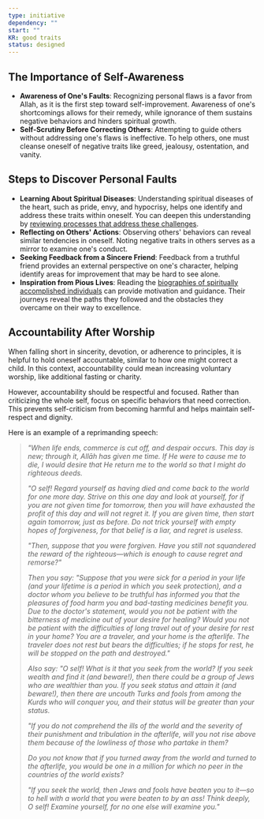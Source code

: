 ```yaml
---
type: initiative
dependency: ""
start: ""
KR: good traits
status: designed
---
```


## The Importance of Self-Awareness

* **Awareness of One's Faults**: Recognizing personal flaws is a favor from Allah, as it is the first step toward self-improvement. Awareness of one's shortcomings allows for their remedy, while ignorance of them sustains negative behaviors and hinders spiritual growth.
* **Self-Scrutiny Before Correcting Others**: Attempting to guide others without addressing one's flaws is ineffective. To help others, one must cleanse oneself of negative traits like greed, jealousy, ostentation, and vanity.

## Steps to Discover Personal Faults

* **Learning About Spiritual Diseases**: Understanding spiritual diseases of the heart, such as pride, envy, and hypocrisy, helps one identify and address these traits within oneself. You can deepen this understanding by [reviewing processes that address these challenges](Processes/Review%20initiatives%20and%20processes.md).
* **Reflecting on Others' Actions**: Observing others' behaviors can reveal similar tendencies in oneself. Noting negative traits in others serves as a mirror to examine one's conduct.
* **Seeking Feedback from a Sincere Friend**: Feedback from a truthful friend provides an external perspective on one's character, helping identify areas for improvement that may be hard to see alone.
* **Inspiration from Pious Lives**: Reading the [biographies of spiritually accomplished individuals](Processes/Choose%20your%20mentors%20and%20remember%20them.md) can provide motivation and guidance. Their journeys reveal the paths they followed and the obstacles they overcame on their way to excellence.

## Accountability After Worship

When falling short in sincerity, devotion, or adherence to principles, it is helpful to hold oneself accountable, similar to how one might correct a child. In this context, accountability could mean increasing voluntary worship, like additional fasting or charity.

However, accountability should be respectful and focused. Rather than criticizing the whole self, focus on specific behaviors that need correction. This prevents self-criticism from becoming harmful and helps maintain self-respect and dignity.

Here is an example of a reprimanding speech:

> *"When life ends, commerce is cut off, and despair occurs. This day is new; through it, Allāh has given me time. If He were to cause me to die, I would desire that He return me to the world so that I might do righteous deeds.*
>
> *"O self! Regard yourself as having died and come back to the world for one more day. Strive on this one day and look at yourself, for if you are not given time for tomorrow, then you will have exhausted the profit of this day and will not regret it. If you are given time, then start again tomorrow, just as before. Do not trick yourself with empty hopes of forgiveness, for that belief is a liar, and regret is useless.*
>
> *"Then, suppose that you were forgiven. Have you still not squandered the reward of the righteous—which is enough to cause regret and remorse?"*
>
> *Then you say: "Suppose that you were sick for a period in your life (and your lifetime is a period in which you seek protection), and a doctor whom you believe to be truthful has informed you that the pleasures of food harm you and bad-tasting medicines benefit you. Due to the doctor's statement, would you not be patient with the bitterness of medicine out of your desire for healing? Would you not be patient with the difficulties of long travel out of your desire for rest in your home? You are a traveler, and your home is the afterlife. The traveler does not rest but bears the difficulties; if he stops for rest, he will be stopped on the path and destroyed."*
>
> *Also say: "O self! What is it that you seek from the world? If you seek wealth and find it (and beware!), then there could be a group of Jews who are wealthier than you. If you seek status and attain it (and beware!), then there are uncouth Turks and fools from among the Kurds who will conquer you, and their status will be greater than your status.*
>
> *"If you do not comprehend the ills of the world and the severity of their punishment and tribulation in the afterlife, will you not rise above them because of the lowliness of those who partake in them?*
>
> *Do you not know that if you turned away from the world and turned to the afterlife, you would be one in a million for which no peer in the countries of the world exists?*
>
> *"If you seek the world, then Jews and fools have beaten you to it—so to hell with a world that you were beaten to by an ass! Think deeply, O self! Examine yourself, for no one else will examine you."*
